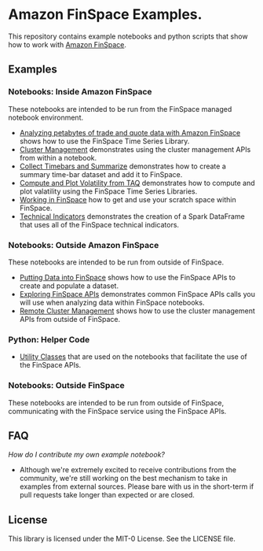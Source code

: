 # Amazon FinSpace Examples. 
This repository contains example notebooks and python scripts that show how to work with [Amazon FinSpace](https://aws.amazon.com/finspace/).

## Examples

### Notebooks: Inside Amazon FinSpace

These notebooks are intended to be run from the FinSpace managed notebook environment.

- [Analyzing petabytes of trade and quote data with Amazon FinSpace](amazon-finspace-examples/notebooks/analyze_trade_and_quote_data/) shows how to use the FinSpace Time Series Library.  
- [Cluster Management](amazon-finspace-examples/notebooks/cluster_management/) demonstrates using the cluster management APIs from within a  notebook.  
- [Collect Timebars and Summarize](amazon-finspace-examples/notebooks/collect_timebars_and_summarize/) demonstrates how to create a summary time-bar dataset and add it to FinSpace.  
- [Compute and Plot Volatility from TAQ](amazon-finspace-examples/notebooks/compute_and_plot_volatility_from_taq/) demonstrates how to compute and plot valatility using the FinSpace Time Series Libraries.  
- [Working in FinSpace](amazon-finspace-examples/notebooks/working_in_finspace/) how to get and use your scratch space within FinSpace. 
- [Technical Indicators](amazon-finspace-examples/notebooks/technical_indicators/) demonstrates the creation of a Spark DataFrame that uses all of the FinSpace technical indicators. 

### Notebooks: Outside Amazon FinSpace

These notebooks are intended to be run from outside of FinSpace. 

- [Putting Data into FinSpace](amazon-finspace-examples/notebooks/putting_data_into_finspace/) shows how to use the FinSpace APIs to create and populate a dataset. 
- [Exploring FinSpace APIs](amazon-finspace-examples/notebooks/exploring_finspace_apis/) demonstrates common FinSpace APIs calls you will use when analyzing data within FinSpace notebooks.  
- [Remote Cluster Management](amazon-finspace-examples/notebooks/remote_cluster_management/) shows how to use the cluster management APIs from outside of FinSpace.

### Python: Helper Code

- [Utility Classes](amazon-finspace-examples/notebooks/Utilities/) that are used on the notebooks that facilitate the use of the FinSpace APIs.  

### Notebooks: Outside FinSpace
These notebooks are intended to be run from outside of FinSpace, communicating with the FinSpace service using the FinSpace APIs.

## FAQ

*How do I contribute my own example notebook?*

- Although we're extremely excited to receive contributions from the community, we're still working on the best mechanism to take in examples from external sources.  Please bare with us in the short-term if pull requests take longer than expected or are closed.

## License

This library is licensed under the MIT-0 License. See the LICENSE file.

